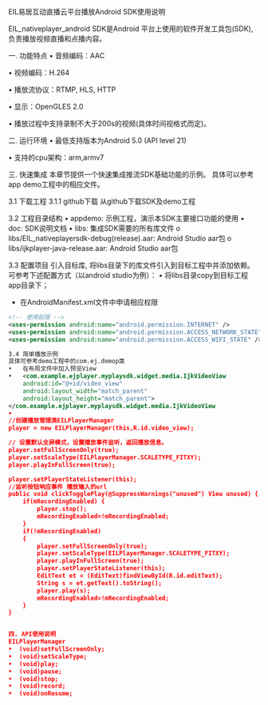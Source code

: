 ﻿EIL易居互动直播云平台播放Android SDK使用说明

EIL_nativeplayer_android SDK是Android 平台上使用的软件开发工具包(SDK), 负责播放视频直播和点播内容。

一. 功能特点
•	  音频编码：AAC

•	  视频编码：H.264

•	  播放流协议：RTMP, HLS, HTTP

•     显示：OpenGLES 2.0

•	  播放过程中支持录制不大于200s的视频(具体时间视格式而定)。

二. 运行环境
•	最低支持版本为Android 5.0 (API level 21)

•	支持的cpu架构：arm,armv7

三. 快速集成
本章节提供一个快速集成推流SDK基础功能的示例。
具体可以参考app demo工程中的相应文件。

3.1 下载工程
3.1.1 github下载 从github下载SDK及demo工程

3.2 工程目录结构
•	appdemo: 示例工程，演示本SDK主要接口功能的使用
•	doc: SDK说明文档
•	libs: 集成SDK需要的所有库文件
o	libs/EIL_nativeplayersdk-debug(release).aar: Android Studio aar包
o	libs/ijkplayer-java-release.aar: Android Studio aar包

3.3 配置项目
引入目标库, 将libs目录下的库文件引入到目标工程中并添加依赖。
可参考下述配置方式（以android studio为例）：
•	将libs目录copy到目标工程app目录下；
- 在AndroidManifest.xml文件中申请相应权限
````xml
<!-- 使用权限 -->
<uses-permission android:name="android.permission.INTERNET" />
<uses-permission android:name="android.permission.ACCESS_NETWORK_STATE" />
<uses-permission android:name="android.permission.ACCESS_WIFI_STATE" />

3.4 简单播放示例
具体可参考demo工程中的com.ej.demop类
•	在布局文件中加入预览View
•	<com.example.ejplayer.myplaysdk.widget.media.IjkVideoView
    android:id="@+id/video_view"
    android:layout_width="match_parent"
    android:layout_height="match_parent">
</com.example.ejplayer.myplaysdk.widget.media.IjkVideoView
•	
//创建播放管理类EILPlayerManager
player = new EILPlayerManager(this,R.id.video_view);

// 设置默认全屏模式，设置播放事件监听，返回播放信息。
player.setFullScreenOnly(true);
player.setScaleType(EILPlayerManager.SCALETYPE_FITXY);
player.playInFullScreen(true);

player.setPlayerStateListener(this);
//监听按钮响应事件 播放输入的url
public void clickTogglePlay(@SuppressWarnings("unused") View unused) {
    if(mRecordingEnabled) {
        player.stop();
        mRecordingEnabled=!mRecordingEnabled;
    }
    if(!mRecordingEnabled)
    {
        player.setFullScreenOnly(true);
        player.setScaleType(EILPlayerManager.SCALETYPE_FITXY);
        player.playInFullScreen(true);
        player.setPlayerStateListener(this);
        EditText et = (EditText)findViewById(R.id.editText);
        String s = et.getText().toString();
        player.play(s);
        mRecordingEnabled=!mRecordingEnabled;
    }
}


四. API使用说明
EILPlayerManager
•  (void)setFullScreenOnly;
•  (void)setScaleType;
•  (void)play;
•  (void)pause;
•  (void)stop;
•  (void)record;
•  (void)onResume;



